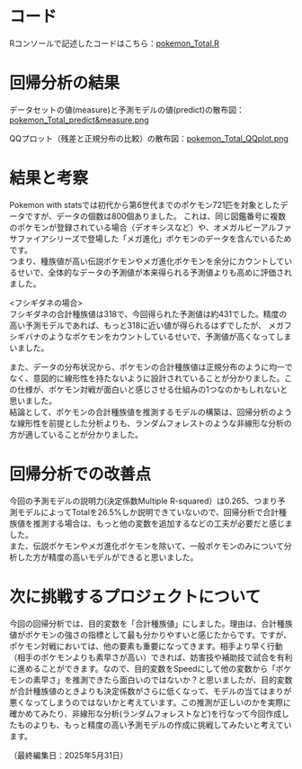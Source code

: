 # コード
Rコンソールで記述したコードはこちら：[pokemon_Total.R](pokemon_Total.R/) 

# 回帰分析の結果
データセットの値(measure)と予測モデルの値(predict)の散布図：[pokemon_Total_predict&measure.png](pokemon_Total_predict&measure.png/) <br>

QQプロット（残差と正規分布の比較）の散布図：[pokemon_Total_QQplot.png](pokemon_Total_QQplot.png)

# 結果と考察
Pokemon with statsでは初代から第6世代までのポケモン721匹を対象としたデータですが、データの個数は800個ありました。
これは、同じ図鑑番号に複数のポケモンが登録されている場合（デオキシスなど）や、オメガルビーアルファサファイアシリーズで登場した「メガ進化」ポケモンのデータを含んでいるためです。<br>
つまり、種族値が高い伝説ポケモンやメガ進化ポケモンを余分にカウントしているせいで、全体的なデータの予測値が本来得られる予測値よりも高めに評価されました。<br>

<フシギダネの場合><br>
フシギダネの合計種族値は318で、今回得られた予測値は約431でした。精度の高い予測モデルであれば、もっと318に近い値が得られるはずでしたが、
メガフシギバナのようなポケモンをカウントしているせいで、予測値が高くなってしまいました。<br>

また、データの分布状況から、ポケモンの合計種族値は正規分布のように均一でなく、意図的に線形性を持たないように設計されていることが分かりました。この仕様が、ポケモン対戦が面白いと感じさせる仕組みの1つなのかもしれないと思いました。<br>
結論として、ポケモンの合計種族値を推測するモデルの構築は、回帰分析のような線形性を前提とした分析よりも、ランダムフォレストのような非線形な分析の方が適していることが分かりました。

# 回帰分析での改善点
今回の予測モデルの説明力(決定係数Multiple R-squared）は0.265、つまり予測モデルによってTotalを26.5%しか説明できていないので、回帰分析で合計種族値を推測する場合は、もっと他の変数を追加するなどの工夫が必要だと感じました。<br>
また、伝説ポケモンやメガ進化ポケモンを除いて、一般ポケモンのみについて分析した方が精度の高いモデルができると思いました。

# 次に挑戦するプロジェクトについて
今回の回帰分析では、目的変数を「合計種族値」にしました。理由は、合計種族値がポケモンの強さの指標として最も分かりやすいと感じたからです。ですが、ポケモン対戦においては、他の要素も重要になってきます。相手より早く行動（相手のポケモンよりも素早さが高い）できれば、妨害技や補助技で試合を有利に進めることができます。なので、目的変数をSpeedにして他の変数から「ポケモンの素早さ」を推測できたら面白いのではないか？と思いましたが、目的変数が合計種族値のときよりも決定係数がさらに低くなって、モデルの当てはまりが悪くなってしまうのではないかと考えています。この推測が正しいのかを実際に確かめてみたり、非線形な分析(ランダムフォレストなど)を行なって今回作成したものよりも、もっと精度の高い予測モデルの作成に挑戦してみたいと考えています。<br>

（最終編集日：2025年5月31日）
